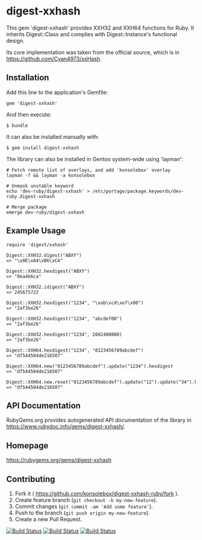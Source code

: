 # digest-xxhash

This gem 'digest-xxhash' provides XXH32 and XXH64 functions for Ruby.  It
inherits Digest::Class and complies with Digest::Instance's functional design.

Its core implementation was taken from the official source, which is
in https://github.com/Cyan4973/xxHash.

## Installation

Add this line to the application's Gemfile:

    gem 'digest-xxhash'

And then execute:

    $ bundle

It can also be installed manually with:

    $ gem install digest-xxhash

The library can also be installed in Gentoo system-wide using 'layman':

    # Fetch remote list of overlays, and add 'konsolebox' overlay
    layman -f && layman -a konsolebox

    # Unmask unstable keyword
    echo 'dev-ruby/digest-xxhash' > /etc/portage/package.keywords/dev-ruby.digest-xxhash

    # Merge package
    emerge dev-ruby/digest-xxhash

## Example Usage

    require 'digest/xxhash'

    Digest::XXH32.digest("ABXY")
    => "\x0E\xA4\xB6\xCA"

    Digest::XXH32.hexdigest("ABXY")
    => "0ea4b6ca"

    Digest::XXH32.idigest("ABXY")
    => 245675722

    Digest::XXH32.hexdigest("1234", "\xab\xcd\xef\x00")
    => "2af3be26"

    Digest::XXH32.hexdigest("1234", "abcdef00")
    => "2af3be26"

    Digest::XXH32.hexdigest("1234", 2882400000)
    => "2af3be26"

    Digest::XXH64.hexdigest("1234", "0123456789abcdef")
    => "d7544504de216507"

    Digest::XXH64.new("0123456789abcdef").update("1234").hexdigest
    => "d7544504de216507"

    Digest::XXH64.new.reset("0123456789abcdef").update("12").update("34").hexdigest
    => "d7544504de216507"

## API Documentation

RubyGems.org provides autogenerated API documentation of the library in
https://www.rubydoc.info/gems/digest-xxhash/.

## Homepage

https://rubygems.org/gems/digest-xxhash

## Contributing

1. Fork it ( https://github.com/konsolebox/digest-xxhash-ruby/fork ).
2. Create feature branch (`git checkout -b my-new-feature`).
3. Commit changes (`git commit -am 'Add some feature'`).
4. Push to the branch (`git push origin my-new-feature`).
5. Create a new Pull Request.

[![Build Status](https://travis-ci.org/konsolebox/digest-xxhash-ruby.svg?branch=master)](https://travis-ci.org/konsolebox/digest-xxhash-ruby)
[![Build Status](https://ci.appveyor.com/api/projects/status/kb6hvlxjms3ftw7u?svg=true)](https://ci.appveyor.com/project/konsolebox/digest-xxhash-ruby)
[![Build Status](https://github.com/konsolebox/digest-xxhash-ruby/actions/workflows/ruby.yml/badge.svg)](https://github.com/konsolebox/digest-xxhash-ruby/actions/workflows/ruby.yml)
